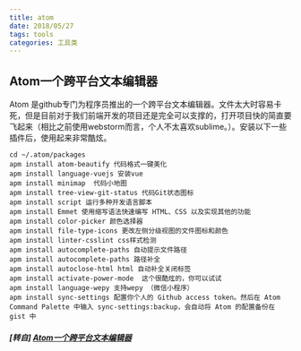 ```yaml
---
title: atom
date: 2018/05/27
tags: tools
categories: 工具类
---
```


## Atom一个跨平台文本编辑器

Atom 是github专门为程序员推出的一个跨平台文本编辑器。文件太大时容易卡死，但是目前对于我们前端开发的项目还是完全可以支撑的，打开项目快的简直要飞起来（相比之前使用webstorm而言，个人不太喜欢sublime。）。安装以下一些插件后，使用起来非常酷炫。  
 <!-- more -->
 ```
cd ~/.atom/packages 
apm install atom-beautify 代码格式一键美化
apm install language-vuejs 安装vue
apm install minimap  代码小地图
apm install tree-view-git-status 代码Git状态图标
apm install script 运行多种开发语言脚本
apm install Emmet 使用缩写语法快速编写 HTML、CSS 以及实现其他的功能
apm install color-picker 颜色选择器
apm install file-type-icons 更改左侧分级视图的文件图标和颜色
apm install linter-csslint css样式检测
apm install autocomplete-paths 自动提示文件路径
apm install autocomplete-paths 路径补全
apm install autoclose-html html 自动补全关闭标签
apm install activate-power-mode  这个很酷炫的，你可以试试
apm install language-wepy 支持wepy （微信小程序）
apm install sync-settings 配置你个人的 Github access token。然后在 Atom Command Palette 中输入 sync-settings:backup，会自动将 Atom 的配置备份在 gist 中
```
##### [转自] [Atom一个跨平台文本编辑器](https://segmentfault.com/a/1190000014899093)